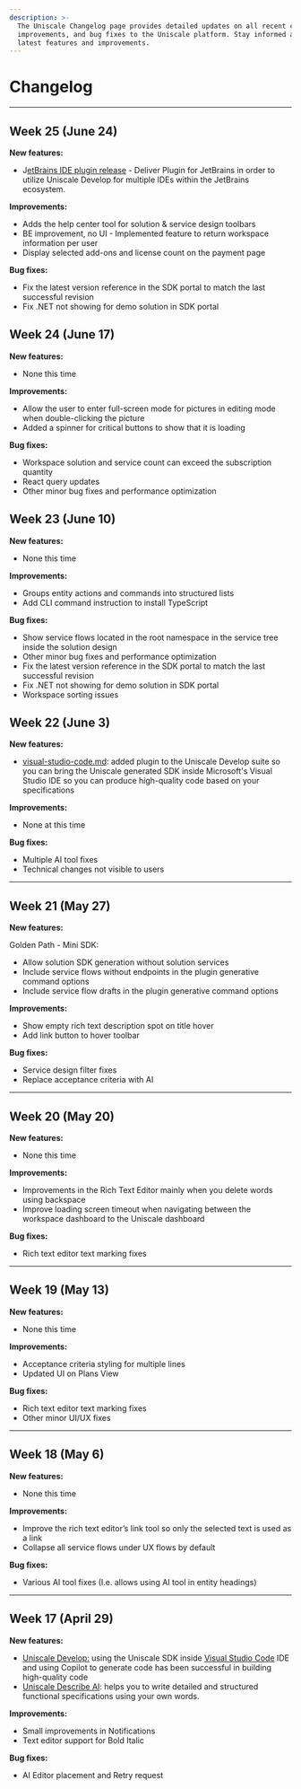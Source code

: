 ```yaml
---
description: >-
  The Uniscale Changelog page provides detailed updates on all recent changes,
  improvements, and bug fixes to the Uniscale platform. Stay informed about the
  latest features and improvements.
---
```


# Changelog



***

## Week 25 (June 24)

**New features:**

* J[etBrains IDE plugin release](https://plugins.jetbrains.com/plugin/24665-uniscale-develop) - Deliver Plugin for JetBrains in order to utilize Uniscale Develop for multiple IDEs within the JetBrains ecosystem.

**Improvements:**

* Adds the help center tool for solution & service design toolbars
* BE improvement, no UI - Implemented feature to return workspace information per user
* Display selected add-ons and license count on the payment page

**Bug fixes:**

* Fix the latest version reference in the SDK portal to match the last successful revision
* Fix .NET not showing for demo solution in SDK portal

## Week 24 (June 17)

**New features:**

* None this time

**Improvements:**

* Allow the user to enter full-screen mode for pictures in editing mode when double-clicking the picture
* Added a spinner for critical buttons to show that it is loading

**Bug fixes:**

* Workspace solution and service count can exceed the subscription quantity
* React query updates
* Other minor bug fixes and performance optimization

## Week 23 (June 10)

**New features:**

* None this time

**Improvements:**

* Groups entity actions and commands into structured lists
* Add CLI command instruction to install TypeScript

**Bug fixes:**

* Show service flows located in the root namespace in the service tree inside the solution design
* Other minor bug fixes and performance optimization
* Fix the latest version reference in the SDK portal to match the last successful revision
* Fix .NET not showing for demo solution in SDK portal
* Workspace sorting issues



## Week 22 (June 3)

**New features:**

* [visual-studio-code.md](../using-uniscale/implementation/ide-plugins/visual-studio-code.md "mention"): added plugin to the Uniscale Develop suite so you can bring the Uniscale generated SDK inside Microsoft's Visual Studio IDE so you can produce high-quality code based on your specifications

**Improvements:**

* None at this time

**Bug fixes:**

* Multiple AI tool fixes
* Technical changes not visible to users

***

## Week 21 (May 27)

**New features:**

Golden Path - Mini SDK:

* Allow solution SDK generation without solution services
* Include service flows without endpoints in the plugin generative command options
* Include service flow drafts in the plugin generative command options

**Improvements:**

* Show empty rich text description spot on title hover
* Add link button to hover toolbar

**Bug fixes:**

* Service design filter fixes
* Replace acceptance criteria with AI

***

## Week 20 (May 20)

**New features:**

* None this time

**Improvements:**

* Improvements in the Rich Text Editor mainly when you delete words using backspace
* Improve loading screen timeout when navigating between the workspace dashboard to the Uniscale dashboard

**Bug fixes:**

* Rich text editor text marking fixes

***

## Week 19 (May 13)

**New features:**

* None this time

**Improvements:**

* Acceptance criteria styling for multiple lines
* Updated UI on Plans View

**Bug fixes:**

* Rich text editor text marking fixes
* Other minor UI/UX fixes

***

## Week 18 (May 6)

**New features:**

* None this time

**Improvements:**

* Improve the rich text editor’s link tool so only the selected text is used as a link
* Collapse all service flows under UX flows by default

**Bug fixes:**

* Various AI tool fixes (I.e. allows using AI tool in entity headings)

***

## Week 17 (April 29)

**New features:**&#x20;

* [Uniscale Develop:](https://www.uniscale.com/products/uniscale-develop) using the Uniscale SDK inside [Visual Studio Code](https://marketplace.visualstudio.com/items?itemName=Uniscale.uniscale-develop) IDE and using Copilot to generate code has been successful in building high-quality code
* [Uniscale Describe AI](https://www.uniscale.com/products/ai-for-describe): helps you to write detailed and structured functional specifications using your own words.

**Improvements:**

* Small improvements in Notifications
* Text editor support for Bold Italic

**Bug fixes:** &#x20;

* AI Editor placement and Retry request



